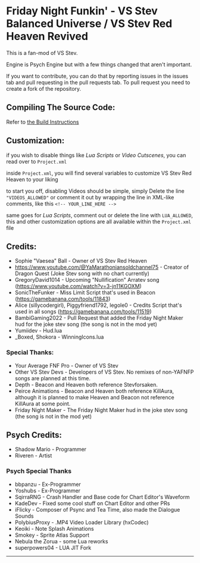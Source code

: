 # Friday Night Funkin' - VS Stev Balanced Universe / VS Stev Red Heaven Revived
This is a fan-mod of VS Stev.

Engine is Psych Engine but with a few things changed that aren't important.

If you want to contribute, you can do that by reporting issues in the issues tab and pull requesting in the pull requests tab. To pull request you need to create a fork of the repository.

## Compiling The Source Code:

Refer to [the Build Instructions](./BUILDING.md)

## Customization:

if you wish to disable things like *Lua Scripts* or *Video Cutscenes*, you can read over to `Project.xml`

inside `Project.xml`, you will find several variables to customize VS Stev Red Heaven to your liking

to start you off, disabling Videos should be simple, simply Delete the line `"VIDEOS_ALLOWED"` or comment it out by wrapping the line in XML-like comments, like this `<!-- YOUR_LINE_HERE -->`

same goes for *Lua Scripts*, comment out or delete the line with `LUA_ALLOWED`, this and other customization options are all available within the `Project.xml` file

## Credits:
* Sophie "Vaesea" Ball - Owner of VS Stev Red Heaven
* https://www.youtube.com/@YaMarathoniansoldchannel75 - Creator of Dragon Quest (Joke Stev song with no chart currently)
* GregoryDavid1014 - Upcoming "Nullification" Arratev song (https://www.youtube.com/watch?v=3-jn11KGOXM)
* SonicTheFunker - Miss Limit Script that's used in Beacon (https://gamebanana.com/tools/11843)
* Alice (sillycodergirl), Piggyfriend1792, legole0 - Credits Script that's used in all songs (https://gamebanana.com/tools/11519)
* BambiGaming2022 - Pull Request that added the Friday Night Maker hud for the joke stev song (the song is not in the mod yet)
* Yumiidev - Hud.lua
* _Boxed, Shokora - WinningIcons.lua

### Special Thanks:
* Your Average FNF Pro - Owner of VS Stev
* Other VS Stev Devs - Developers of VS Stev. No remixes of non-YAFNFP songs are planned at this time.
* Depth - Beacon and Heaven both reference Stevforsaken.
* Peirce Animations - Beacon and Heaven both reference KillAura, although it is planned to make Heaven and Beacon not reference KillAura at some point.
* Friday Night Maker - The Friday Night Maker hud in the joke stev song (the song is not in the mod yet)

## Psych Credits:
* Shadow Mario - Programmer
* Riveren - Artist

### Psych Special Thanks
* bbpanzu - Ex-Programmer
* Yoshubs - Ex-Programmer
* SqirraRNG - Crash Handler and Base code for Chart Editor's Waveform
* KadeDev - Fixed some cool stuff on Chart Editor and other PRs
* iFlicky - Composer of Psync and Tea Time, also made the Dialogue Sounds
* PolybiusProxy - .MP4 Video Loader Library (hxCodec)
* Keoiki - Note Splash Animations
* Smokey - Sprite Atlas Support
* Nebula the Zorua - some Lua reworks
* superpowers04 - LUA JIT Fork
_____________________________________
